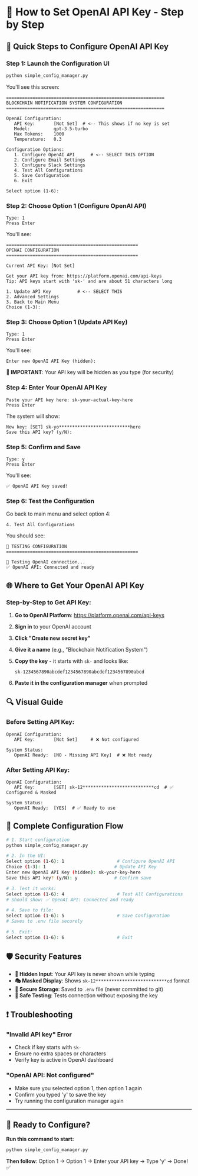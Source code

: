# 🔑 How to Set OpenAI API Key - Step by Step

## 🎯 Quick Steps to Configure OpenAI API Key

### Step 1: Launch the Configuration UI
```bash
python simple_config_manager.py
```

You'll see this screen:
```
============================================================
BLOCKCHAIN NOTIFICATION SYSTEM CONFIGURATION
============================================================

OpenAI Configuration:
   API Key:       [Not Set]  # <-- This shows if no key is set
   Model:         gpt-3.5-turbo
   Max Tokens:    1000
   Temperature:   0.3

Configuration Options:
   1. Configure OpenAI API      # <-- SELECT THIS OPTION
   2. Configure Email Settings
   3. Configure Slack Settings
   4. Test All Configurations
   5. Save Configuration
   6. Exit

Select option (1-6): 
```

### Step 2: Choose Option 1 (Configure OpenAI API)
```
Type: 1
Press Enter
```

You'll see:
```
==================================================
OPENAI CONFIGURATION
==================================================

Current API Key: [Not Set]

Get your API key from: https://platform.openai.com/api-keys
Tip: API keys start with 'sk-' and are about 51 characters long

1. Update API Key          # <-- SELECT THIS
2. Advanced Settings
3. Back to Main Menu
Choice (1-3): 
```

### Step 3: Choose Option 1 (Update API Key)
```
Type: 1
Press Enter
```

You'll see:
```
Enter new OpenAI API Key (hidden): 
```

**🔐 IMPORTANT**: Your API key will be hidden as you type (for security)

### Step 4: Enter Your OpenAI API Key
```
Paste your API key here: sk-your-actual-key-here
Press Enter
```

The system will show:
```
New key: [SET] sk-yo***************************here
Save this API key? (y/N): 
```

### Step 5: Confirm and Save
```
Type: y
Press Enter
```

You'll see:
```
✅ OpenAI API Key saved!
```

### Step 6: Test the Configuration
Go back to main menu and select option 4:
```
4. Test All Configurations
```

You should see:
```
🧪 TESTING CONFIGURATION
==================================================

🤖 Testing OpenAI connection...
✅ OpenAI API: Connected and ready
```

## 🌐 Where to Get Your OpenAI API Key

### Step-by-Step to Get API Key:

1. **Go to OpenAI Platform**: https://platform.openai.com/api-keys

2. **Sign in** to your OpenAI account

3. **Click "Create new secret key"**

4. **Give it a name** (e.g., "Blockchain Notification System")

5. **Copy the key** - it starts with `sk-` and looks like:
   ```
   sk-1234567890abcdef1234567890abcdef1234567890abcd
   ```

6. **Paste it in the configuration manager** when prompted

## 🔍 Visual Guide

### Before Setting API Key:
```
OpenAI Configuration:
   API Key:       [Not Set]     # ❌ Not configured
   
System Status:
   OpenAI Ready:  [NO - Missing API Key]  # ❌ Not ready
```

### After Setting API Key:
```
OpenAI Configuration:
   API Key:       [SET] sk-12***************************cd  # ✅ Configured & Masked
   
System Status:
   OpenAI Ready:  [YES]  # ✅ Ready to use
```

## 🚀 Complete Configuration Flow

```bash
# 1. Start configuration
python simple_config_manager.py

# 2. In the UI:
Select option (1-6): 1                    # Configure OpenAI API
Choice (1-3): 1                          # Update API Key
Enter new OpenAI API Key (hidden): sk-your-key-here
Save this API key? (y/N): y              # Confirm save

# 3. Test it works:
Select option (1-6): 4                    # Test All Configurations
# Should show: ✅ OpenAI API: Connected and ready

# 4. Save to file:
Select option (1-6): 5                    # Save Configuration
# Saves to .env file securely

# 5. Exit:
Select option (1-6): 6                    # Exit
```

## 🛡️ Security Features

- **🔐 Hidden Input**: Your API key is never shown while typing
- **🎭 Masked Display**: Shows `sk-12***************************cd` format
- **💾 Secure Storage**: Saved to `.env` file (never committed to git)
- **🧪 Safe Testing**: Tests connection without exposing the key

## ❗ Troubleshooting

### "Invalid API key" Error
- Check if key starts with `sk-`
- Ensure no extra spaces or characters
- Verify key is active in OpenAI dashboard

### "OpenAI API: Not configured"
- Make sure you selected option 1, then option 1 again
- Confirm you typed 'y' to save the key
- Try running the configuration manager again

---

## 🎯 Ready to Configure?

**Run this command to start:**
```bash
python simple_config_manager.py
```

**Then follow**: Option 1 → Option 1 → Enter your API key → Type 'y' → Done! ✅